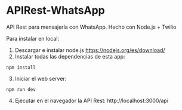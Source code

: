 # APIRest-WhatsApp
API Rest para mensajería con WhatsApp. Hecho con Node.js + Twilio

Para instalar en local:

1) Descargar e instalar node.js https://nodejs.org/es/download/
2) Instalar todas las dependencias de esta app:

```
npm install
```

3) Iniciar el web server:

```
npm run dev
```

4) Ejecutar en el navegador la API Rest: http://localhost:3000/api
